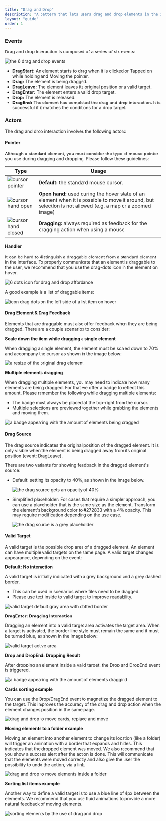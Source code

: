 ```yaml
---
title: "Drag and Drop"
description: "A pattern that lets users drag and drop elements in the interface. This can optionally perform an action, depending on the target the element is dropped onto."
layout: "guide"
order: 1
---
```




### Events

Drag and drop interaction is composed of a series of six events:

![the 6 drag and drop events](../../../images/DnDEvents.jpg)

* **DragStart:** An element starts to drag when it is clicked or Tapped on while holding and Moving the pointer.
* **Drag:** The element is being dragged.
* **DragLeave:** The element leaves its original position or a valid target.
* **DragEnter:** The element enters a valid drop target.
* **Drop:** The element is released.
* **DragEnd:** The element has completed the drag and drop interaction. It is successful if it matches the conditions for a drop target.

### Actors

The drag and drop interaction involves the following actors:

#### Pointer

Although a standard element, you must consider the type of mouse pointer you use during dragging and dropping. Please follow these guidelines:

| Type | Usage |
| --- | ---- |
| ![cursor pointer](../../../images/CursorPointer.jpg) | **Default:** the standard mouse cursor. |
| ![cursor hand open](../../../images/CursorHandOpen.jpg) | **Open hand:** used during the hover state of an element when it is possible to move it around, but selection is not allowed (e.g. a map or a zoomed image) |
| ![cursor hand closed](../../../images/CursorHandClosed.jpg) | **Dragging:** always required as feedback for the dragging action when using a mouse |


#### Handler

It can be hard to distinguish a draggable element from a standard element in the interface. To properly communicate that an element is draggable to the user, we recommend that you use the drag-dots icon in the element on hover. 

![6 dots icon for drag and drop affordance](../../../images/IconDragDots.jpg)

A good example is a list of draggable items:

![icon drag dots on the left side of a list item on hover](../../../images/ListDnD.jpg)

#### Drag Element & Drag Feedback

Elements that are draggable must also offer feedback when they are being dragged. There are a couple scenarios to consider:

**Scale down the item while dragging a single element**

When dragging a single element, the element must be scaled down to 70% and accompany the cursor as shown in the image below:

![a resize of the original drag element](../../../images/DnDDragResize.jpg)

**Multiple elements dragging**

When dragging multiple elements, you may need to indicate how many elements are being dragged. For that we offer a badge to reflect this amount. Please remember the following while dragging multiple elements:

* The badge must always be placed at the top-right from the cursor.
* Multiple selections are previewed together while grabbing the elements and moving them.

![a badge appearing with the amount of elements being dragged](../../../images/DnDDragMultiple.jpg)

#### Drag Source

The drag source indicates the original position of the dragged element. It is only visible when the element is being dragged away from its original position (event: DragLeave).

There are two variants for showing feedback in the dragged element's source:

* Default: setting its opacity to 40%, as shown in the image below.
    
    ![the drag source gets an opacity of 40%](../../../images/DnDDragSourceOpacity.jpg)

* Simplified placeholder: For cases that require a simpler approach, you can use a placeholder that is the same size as the element. Transform the element's background color to #272833 with a 4% opacity. This may require modification depending on the use case.
    
    ![the drag source is a grey placeholder](../../../images/DnDDragSourcePlaceholder.jpg)


#### Valid Target

A valid target is the possible drop area of a dragged element. An element can have multiple valid targets on the same page. A valid target changes appearance, depending on the event:

**Default: No interaction**

A valid target is initially indicated with a grey background and a grey dashed border.

* This can be used in scenarios where files need to be dragged.
* Please use text inside to valid target to improve readability.
 
![valid target default gray area with dotted border](../../../images/DnDValidTargetDefault.jpg)

**DragEnter: Dragging Interaction**

Dragging an element into a valid target area activates the target area. When a target is activated, the border line style must remain the same and it must be turned blue, as shown in the image below:

![valid target active area ](../../../images/DnDValidTargetActive.jpg)

**Drop and DropEnd: Dropping Result**

After dropping an element inside a valid target, the Drop and DropEnd event is triggered.

![a badge appearing with the amount of elements draggind](../../../images/DnDDragMultiple.jpg)

**Cards sorting example**

You can use the Drop/DragEnd event to magnetize the dragged element to the target. This improves the accuracy of the drag and drop action when the element changes position in the same page.

![drag and drop to move cards, replace and move](../../../images/DnDCards.gif)

**Moving elements to a folder example**

Moving an element into another element to change its location (like a folder) will trigger an animation with a border that expands and hides. This indicates that the dropped element was moved. 
We also recommend that you show a success alert after the action is done. This will communicate that the elements were moved correctly and also give the user the possibility to undo the action, via a link.

![drag and drop to move elements inside a folder](../../../images/DnDPlaceInside.gif)

**Sorting list items example**

Another way to define a valid target is to use a blue line of 4px between the elements.
We recommend that you use fluid animations to provide a more natural feedback of moving elements.

![sorting elements by the use of drag and drop](../../../images/DnDSort.gif)
